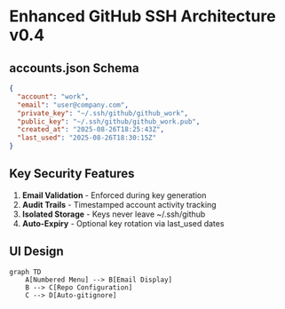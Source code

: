 # Enhanced GitHub SSH Architecture v0.4

## accounts.json Schema
```json
{
  "account": "work",
  "email": "user@company.com",
  "private_key": "~/.ssh/github/github_work",
  "public_key": "~/.ssh/github/github_work.pub",
  "created_at": "2025-08-26T18:25:43Z",
  "last_used": "2025-08-26T18:30:15Z"
}
```

## Key Security Features
1. **Email Validation** - Enforced during key generation
2. **Audit Trails** - Timestamped account activity tracking
3. **Isolated Storage** - Keys never leave ~/.ssh/github
4. **Auto-Expiry** - Optional key rotation via last_used dates

## UI Design
```mermaid
graph TD
    A[Numbered Menu] --> B[Email Display]
    B --> C[Repo Configuration]
    C --> D[Auto-gitignore]
